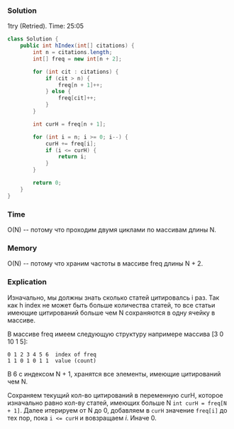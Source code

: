 ### Solution
1try (Retried). Time: 25:05
```java
class Solution {
    public int hIndex(int[] citations) {
        int n = citations.length;
        int[] freq = new int[n + 2];

        for (int cit : citations) {
            if (cit > n) {
                freq[n + 1]++;
            } else {
                freq[cit]++;
            }
        }

        int curH = freq[n + 1];

        for (int i = n; i >= 0; i--) {
            curH += freq[i];
            if (i <= curH) {
                return i;
            }
        }

        return 0;
    }
}
```

### Time
O(N) -- потому что проходим двумя циклами по массивам длины N.
### Memory
O(N) -- потому что храним частоты в массиве freq длины N + 2.
### Explication
Изначально, мы должны знать сколько статей цитировалсь i раз.
Так как h index не может быть больше количества статей, то все статьи
имеющие цитирований больше чем N сохраняются в одну ячейку в массиве.

В массиве freq имеем следующую структуру напримере массива [3 0 10 1 5]:
```
0 1 2 3 4 5 6  index of freq
1 1 0 1 0 1 1  value (count)
```
В 6 с индексом N + 1, хранятся все элементы, имеющие цитирований чем N.

Сохраняем текущий кол-во цитирований в переменную curH, которое изначально равно
кол-ву статей, имеющих больше N ``int curH = freq[N + 1]``.
Далее итерируем от N до 0, добавляем в `curH` значение `freq[i]` до тех пор,
пока `i <= curH` и вовзращаем _i_. Иначе 0.
